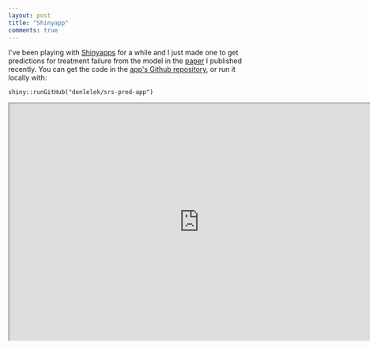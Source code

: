 ```yaml
---
layout: post
title: "Shinyapp"
comments: true
---
```


I've been playing with [Shinyapps](https://www.shinyapps.io/) for a while and I just made one to get predictions for treatment failure from the model in the [paper](http://www.int-res.com/abstracts/dao/v118/n3/p227-235/) I published recently. You can get the code in the [app's Github repository](https://github.com/donlelek/srs-pred-app), or run it locally with:

```{r}
shiny::runGitHub("donlelek/srs-pred-app")
``` 

<iframe src="https://dprice.shinyapps.io/srs-pred-app/" width="768" height="480">
</iframe>

